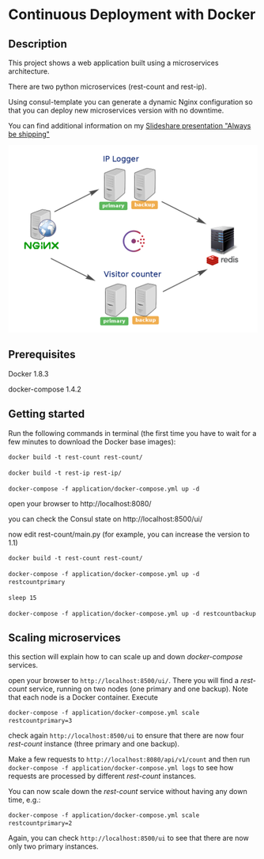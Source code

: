 # Continuous Deployment with Docker

## Description

This project shows a web application built using a microservices architecture.

There are two python microservices (rest-count and rest-ip).

Using consul-template you can generate a dynamic Nginx configuration so that you can deploy new microservices version with no downtime.

You can find additional information on my [Slideshare presentation "Always be shipping"](http://www.slideshare.net/francescou/always-be-shipping)

![Diagram](docs/diagram.png)

## Prerequisites

Docker 1.8.3

docker-compose 1.4.2

## Getting started

Run the following commands in terminal (the first time you have to wait for a few minutes to download the Docker base images):

```
docker build -t rest-count rest-count/

docker build -t rest-ip rest-ip/

docker-compose -f application/docker-compose.yml up -d
```

open your browser to http://localhost:8080/

you can check the Consul state on http://localhost:8500/ui/

now edit rest-count/main.py (for example, you can increase the version to 1.1)

```
docker build -t rest-count rest-count/

docker-compose -f application/docker-compose.yml up -d restcountprimary

sleep 15

docker-compose -f application/docker-compose.yml up -d restcountbackup
```


## Scaling microservices

this section will explain how to can scale up and down _docker-compose_ services.

open your browser to `http://localhost:8500/ui/`. There you will find a _rest-count_ service, running on two nodes (one primary and one backup). Note that each node is a Docker container. Execute

    docker-compose -f application/docker-compose.yml scale restcountprimary=3

check again `http://localhost:8500/ui` to ensure that there are now four _rest-count_ instance (three primary and one backup).

Make a few requests to `http://localhost:8080/api/v1/count` and then run `docker-compose -f application/docker-compose.yml logs` to see how requests are processed by different _rest-count_ instances.

You can now scale down the _rest-count_ service without having any down time, e.g.:

    docker-compose -f application/docker-compose.yml scale restcountprimary=2

Again, you can check `http://localhost:8500/ui` to see that there are now only two primary instances.
